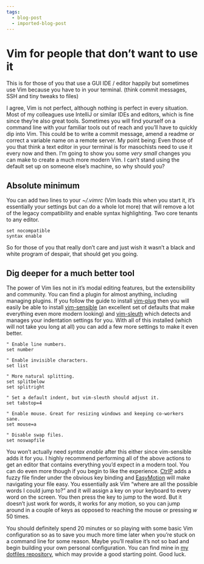 ```yaml
---
tags:
  - blog-post
  - imported-blog-post
---
```

# Vim for people that don’t want to use it

This is for those of you that use a GUI IDE / editor happily but sometimes use Vim because you have to in your terminal. (think commit messages, SSH and tiny tweaks to files)

I agree, Vim is not perfect, although nothing is perfect in every situation. Most of my colleagues use IntelliJ or similar IDEs and editors, which is fine since they’re also great tools. Sometimes you will find yourself on a command line with your familiar tools out of reach and you’ll have to quickly dip into Vim. This could be to write a commit message, amend a readme or correct a variable name on a remote server. My point being: Even those of you that think a text editor in your terminal is for masochists need to use it every now and then. I’m going to show you some _very small_ changes you can make to create a much more modern Vim. I can’t stand using the default set up on someone else’s machine, so why should you?

## Absolute minimum

You can add two lines to your _~/.vimrc_ (Vim loads this when you start it, it’s essentially your settings but can do a whole lot more) that will remove a lot of the legacy compatibility and enable syntax highlighting. Two core tenants to any editor.

```
set nocompatible
syntax enable
```

So for those of you that really don’t care and just wish it wasn’t a black and white program of despair, that should get you going.

## Dig deeper for a much better tool

The power of Vim lies not in it’s modal editing features, but the extensibility and community. You can find a plugin for almost anything, including managing plugins. If you follow the guide to install [vim-plug](https://github.com/junegunn/vim-plug) then you will easily be able to install [vim-sensible](https://github.com/tpope/vim-sensible) (an excellent set of defaults that make everything even more modern looking) and [vim-sleuth](https://github.com/tpope/vim-sleuth) which detects and manages your indentation settings for you. With all of this installed (which will not take you long at all) you can add a few more settings to make it even better.

```
" Enable line numbers.
set number

" Enable invisible characters.
set list

" More natural splitting.
set splitbelow
set splitright

" Set a default indent, but vim-sleuth should adjust it.
set tabstop=4

" Enable mouse. Great for resizing windows and keeping co-workers sane.
set mouse=a

" Disable swap files.
set noswapfile
```

You won’t actually need _syntax enable_ after this either since vim-sensible adds it for you. I highly recommend performing all of the above actions to get an editor that contains everything you’d expect in a modern tool. You can do even more though if you begin to like the experience. [CtrlP](https://github.com/ctrlpvim/ctrlp.vim) adds a fuzzy file finder under the obvious key binding and [EasyMotion](https://github.com/Lokaltog/vim-easymotion) will make navigating your file easy. You essentially ask Vim “where are all the possible words I could jump to?” and it will assign a key on your keyboard to every word on the screen. You then press the key to jump to the word. But it doesn’t just work for words, it works for any motion, so you can jump around in a couple of keys as opposed to reaching the mouse or pressing _w_ 50 times.

You should definitely spend 20 minutes or so playing with some basic Vim configuration so as to save you much more time later when you’re stuck on a command line for some reason. Maybe you’ll realise it’s not so bad and begin building your own personal configuration. You can find mine in [my dotfiles repository](https://github.com/Wolfy87/dotfiles), which may provide a good starting point. Good luck.
